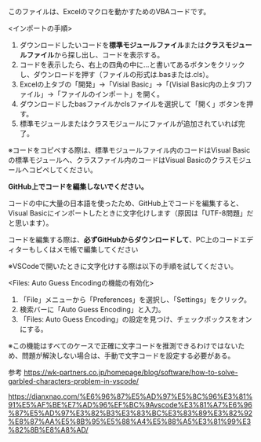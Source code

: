 このファイルは、Excelのマクロを動かすためのVBAコードです。

<インポートの手順>
1. ダウンロードしたいコードを**標準モジュールファイル**または**クラスモジュールファイル**から探し出し、コードを表示する。
2. コードを表示したら、右上の四角の中に...と書いてあるボタンをクリックし、ダウンロードを押す（ファイルの形式は.basまたは.cls）。
3. Excelの上タブの「開発」→「Visial Basic」→「(Visial Basic内の上タブ)ファイル」→「ファイルのインポート」を開く。
4. ダウンロードしたbasファイルかclsファイルを選択して「開く」ボタンを押す。
5. 標準モジュールまたはクラスモジュールにファイルが追加されていれば完了。

※コードをコピペする際は、標準モジュールファイル内のコードはVisual Basicの標準モジュールへ、クラスファイル内のコードはVisual Basicのクラスモジュールへコピペしてください。


**GitHub上でコードを編集しないでください。**

コードの中に大量の日本語を使ったため、GitHub上でコードを編集すると、Visual Basicにインポートしたときに文字化けします（原因は「UTF-8問題」だと思います）。


コードを編集する際は、**必ずGitHubからダウンロードして**、PC上のコードエディターもしくはメモ帳で編集してください


※VSCodeで開いたときに文字化けする際は以下の手順を試してください。

<Files: Auto Guess Encodingの機能の有効化>
1. 「File」メニューから「Preferences」を選択し、「Settings」をクリック。
2. 検索バーに「Auto Guess Encoding」と入力。
3. 「Files: Auto Guess Encoding」の設定を見つけ、チェックボックスをオンにする。

※この機能はすべてのケースで正確に文字コードを推測できるわけではないため、問題が解決しない場合は、手動で文字コードを設定する必要がある。

参考
https://wk-partners.co.jp/homepage/blog/software/how-to-solve-garbled-characters-problem-in-vscode/

https://dianxnao.com/%E6%96%87%E5%AD%97%E5%8C%96%E3%81%91%E5%AF%BE%E7%AD%96%EF%BC%9Avscode%E3%81%A7%E6%96%87%E5%AD%97%E3%82%B3%E3%83%BC%E3%83%89%E3%82%92%E8%87%AA%E5%8B%95%E5%88%A4%E5%88%A5%E3%81%99%E3%82%8B%E8%A8%AD/
